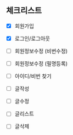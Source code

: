 ## 체크리스트 

-[X] 회원가입


-[X] 로그인/로그아웃


-[ ] 회원정보수정 (비번수정)


-[ ] 회원정보수정 (필명등록)


-[ ] 아이디/비번 찾기


-[ ] 글작성


-[ ] 글수정


-[ ] 글리스트 


-[ ] 글삭제


